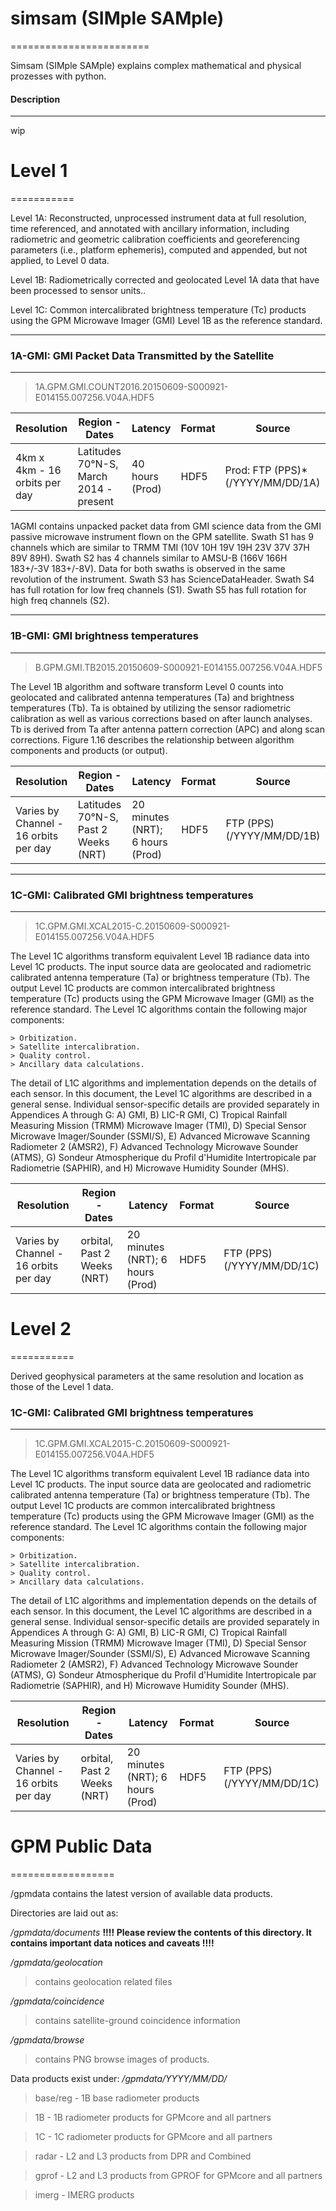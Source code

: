 # simsam (SIMple SAMple) 
========================

Simsam (SIMple SAMple) explains complex mathematical and physical prozesses with python.


#### Description
----------------

wip


# Level 1 
===========

Level 1A: Reconstructed, unprocessed instrument data at full resolution, time referenced, and annotated with ancillary information, 
including radiometric and geometric calibration coefficients and georeferencing parameters (i.e., platform ephemeris), computed and appended, 
but not applied, to Level 0 data.

Level 1B: Radiometrically corrected and geolocated Level 1A data that have been processed to sensor units..

Level 1C: Common intercalibrated brightness temperature (Tc) products using the GPM Microwave Imager (GMI) Level 1B as the reference standard.

----------------------------------------------------------
### 1A-GMI: GMI Packet Data Transmitted by the Satellite
----------------------------------------------------------

> 1A.GPM.GMI.COUNT2016.20150609-S000921-E014155.007256.V04A.HDF5

Resolution | Region - Dates  |	Latency  | 	Format   | 	Source  
-----------|------------------|-----------|-----------|----------
4km x 4km - 16 orbits per day| 	Latitudes 70°N-S, March 2014 - present| 	40 hours (Prod)| 	HDF5 |	Prod: FTP (PPS)*(/YYYY/MM/DD/1A)

1AGMI contains unpacked packet data from GMI science data from the GMI passive microwave instrument flown on the GPM satellite. 
Swath S1 has 9 channels which are similar to TRMM TMI (10V 10H 19V 19H 23V 37V 37H 89V 89H). 
Swath S2 has 4 channels similar to AMSU-B (166V 166H 183+/-3V 183+/-8V). Data for both swaths is observed in the same revolution of the instrument. 
Swath S3 has ScienceDataHeader. Swath S4 has full rotation for low freq channels (S1). Swath S5 has full rotation for high freq channels (S2).

-----------------------------------------
### 1B-GMI: GMI brightness temperatures
-----------------------------------------

> B.GPM.GMI.TB2015.20150609-S000921-E014155.007256.V04A.HDF5

The Level 1B algorithm and software transform Level 0 counts into geolocated and calibrated antenna temperatures (Ta) and brightness temperatures (Tb). 
Ta is obtained by utilizing the sensor radiometric calibration as well as various corrections based on after launch analyses. 
Tb is derived from Ta after antenna pattern correction (APC) and along scan corrections. 
Figure 1.16 describes the relationship between algorithm components and products (or output).

Resolution | Region - Dates  |	Latency  | 	Format   | 	Source  
-----------|------------------|-----------|-----------|----------
Varies by Channel - 16 orbits per day |	Latitudes 70°N-S, Past 2 Weeks (NRT) |	20 minutes (NRT); 6 hours (Prod) 	|HDF5 |	FTP (PPS) (/YYYY/MM/DD/1B)

-----------------------------------------
### 1C-GMI: Calibrated GMI brightness temperatures
-----------------------------------------

> 1C.GPM.GMI.XCAL2015-C.20150609-S000921-E014155.007256.V04A.HDF5

The Level 1C algorithms transform equivalent Level 1B radiance data into Level 1C products. The input source data are geolocated and radiometric calibrated antenna temperature (Ta) or brightness temperature (Tb). The output Level 1C products are common intercalibrated brightness temperature (Tc) products using the GPM Microwave Imager (GMI) as the reference standard. The Level 1C algorithms contain the following major components:

    > Orbitization.
    > Satellite intercalibration.
    > Quality control.
    > Ancillary data calculations.

The detail of L1C algorithms and implementation depends on the details of each sensor. In this document, the Level 1C algorithms are described in a general sense. Individual sensor-specific details are provided separately in Appendices A through G: A) GMI, B) LIC-R GMI, C) Tropical Rainfall Measuring Mission (TRMM) Microwave Imager (TMI), D) Special Sensor Microwave Imager/Sounder (SSMI/S), E) Advanced Microwave Scanning Radiometer 2 (AMSR2), F) Advanced Technology Microwave Sounder (ATMS), G) Sondeur Atmospherique du Profil d'Humidite Intertropicale par Radiometrie (SAPHIR), and H) Microwave Humidity Sounder (MHS).

Resolution | Region - Dates  |	Latency  | 	Format   | 	Source  
-----------|------------------|-----------|-----------|----------
Varies by Channel - 16 orbits per day |	orbital, Past 2 Weeks (NRT) |	20 minutes (NRT); 6 hours (Prod) 	|HDF5 |	FTP (PPS) (/YYYY/MM/DD/1C)


# Level 2
===========

Derived geophysical parameters at the same resolution and location as those of the Level 1 data.

### 1C-GMI: Calibrated GMI brightness temperatures
-----------------------------------------

> 1C.GPM.GMI.XCAL2015-C.20150609-S000921-E014155.007256.V04A.HDF5

The Level 1C algorithms transform equivalent Level 1B radiance data into Level 1C products. The input source data are geolocated and radiometric calibrated antenna temperature (Ta) or brightness temperature (Tb). The output Level 1C products are common intercalibrated brightness temperature (Tc) products using the GPM Microwave Imager (GMI) as the reference standard. The Level 1C algorithms contain the following major components:

    > Orbitization.
    > Satellite intercalibration.
    > Quality control.
    > Ancillary data calculations.

The detail of L1C algorithms and implementation depends on the details of each sensor. In this document, the Level 1C algorithms are described in a general sense. Individual sensor-specific details are provided separately in Appendices A through G: A) GMI, B) LIC-R GMI, C) Tropical Rainfall Measuring Mission (TRMM) Microwave Imager (TMI), D) Special Sensor Microwave Imager/Sounder (SSMI/S), E) Advanced Microwave Scanning Radiometer 2 (AMSR2), F) Advanced Technology Microwave Sounder (ATMS), G) Sondeur Atmospherique du Profil d'Humidite Intertropicale par Radiometrie (SAPHIR), and H) Microwave Humidity Sounder (MHS).

Resolution | Region - Dates  |	Latency  | 	Format   | 	Source  
-----------|------------------|-----------|-----------|----------
Varies by Channel - 16 orbits per day |	orbital, Past 2 Weeks (NRT) |	20 minutes (NRT); 6 hours (Prod) 	|HDF5 |	FTP (PPS) (/YYYY/MM/DD/1C)


# GPM Public Data
==================

/gpmdata contains the latest version of available data products. 

Directories are laid out as:

*/gpmdata/documents* ****!!!! Please review the contents of 
                       this directory. It contains important 
                       data notices and caveats !!!!****
                       
                       
*/gpmdata/geolocation*  
> contains geolocation related files

*/gpmdata/coincidence* 
> contains satellite-ground coincidence information

*/gpmdata/browse* 
> contains PNG browse images of products.

Data products exist under:
*/gpmdata/YYYY/MM/DD/*

 > base/reg  - 1B base radiometer products
 
 > 1B    - 1B radiometer products for GPMcore and all partners
 
 > 1C    - 1C radiometer products for GPMcore and all partners
 
 > radar - L2 and L3 products from DPR and Combined
 
 > gprof - L2 and L3 products from GPROF for GPMcore and all partners
 
 > imerg - IMERG products
